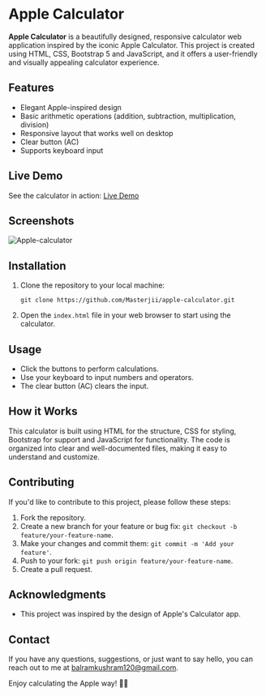 
# Apple Calculator

**Apple Calculator** is a beautifully designed, responsive calculator web application inspired by the iconic Apple Calculator. This project is created using HTML, CSS, Bootstrap 5 and JavaScript, and it offers a user-friendly and visually appealing calculator experience.

## Features

- Elegant Apple-inspired design
- Basic arithmetic operations (addition, subtraction, multiplication, division)
- Responsive layout that works well on desktop
- Clear button (AC)
- Supports keyboard input

## Live Demo

See the calculator in action: [Live Demo](https://iphone15pro-calculator.netlify.app)

## Screenshots

![Apple-calculator ](https://github.com/Masterjii/Apple-Calculator-/assets/122020633/71614959-cd6f-4ec1-9e8e-9525c3d3126f)

## Installation

1. Clone the repository to your local machine:

   ```
   git clone https://github.com/Masterjii/apple-calculator.git
   ```

2. Open the `index.html` file in your web browser to start using the calculator.

## Usage

- Click the buttons to perform calculations.
- Use your keyboard to input numbers and operators.
- The clear button (AC) clears the input.

## How it Works

This calculator is built using HTML for the structure, CSS for styling, Bootstrap for support and JavaScript for functionality. The code is organized into clear and well-documented files, making it easy to understand and customize.

## Contributing

If you'd like to contribute to this project, please follow these steps:

1. Fork the repository.
2. Create a new branch for your feature or bug fix: `git checkout -b feature/your-feature-name`.
3. Make your changes and commit them: `git commit -m 'Add your feature'`.
4. Push to your fork: `git push origin feature/your-feature-name`.
5. Create a pull request.

## Acknowledgments

- This project was inspired by the design of Apple's Calculator app.

## Contact

If you have any questions, suggestions, or just want to say hello, you can reach out to me at [balramkushram120@gmail.com](mailto:balramkushram120@gmail.com).

Enjoy calculating the Apple way! 🍎🧮
